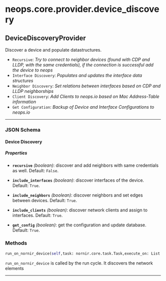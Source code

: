 # neops.core.provider.device_discovery
## DeviceDiscoveryProvider
Discover a device and populate datastructures.

- `Recursive`: _Try to connect to neighbor devices (found with CDP and LLDP, with the same credentials),
if the connection is successful add the device to neops_
- `Interface Discovery`: _Populates and updates the interface data structures_
- `Neighbor Discovery`: _Set relations between interfaces based on CDP and LLDP neighborships_
- `Client Discovery`: _Add Clients to neops.io based on Mac Address-Table information_
- `Get Configuration`: _Backup of Device and Interface Configurations to neops.io_

----------
### JSON Schema
#### Device Discovery


##### Properties


- **`recursive`** *(boolean)*: discover and add neighbors with same credentials as well. Default: `False`.

- **`include_interfaces`** *(boolean)*: discover interfaces of the device. Default: `True`.

- **`include_neighbors`** *(boolean)*: discover neighbors and set edges between devices. Default: `True`.

- **`include_clients`** *(boolean)*: discover network clients and assign to interfaces. Default: `True`.

- **`get_config`** *(boolean)*: get the configuration and update database. Default: `True`.

### Methods
```python
run_on_nornir_device(self,task: nornir.core.task.Task,execute_on: List = None,**kwargs) -> NoneType
```
`run_on_nornir_device` is called by the run cycle.
It discovers the network elements

----------
